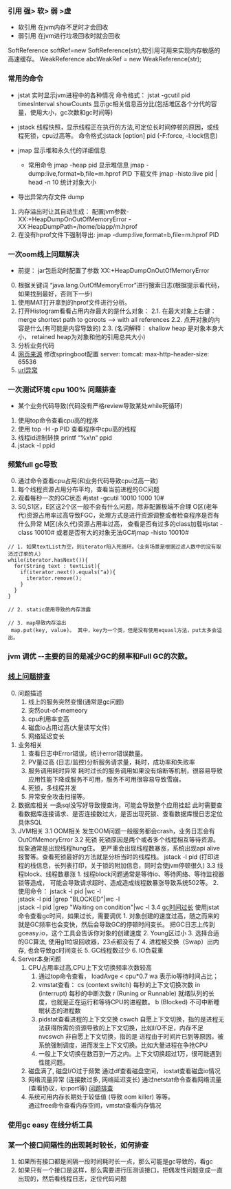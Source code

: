 ### 引用  强> 软> 弱  >虚
- 软引用
   在jvm内存不足时才会回收
- 弱引用
   在jvm进行垃圾回收时就会回收
   
SoftReference<String> softRef=new SoftReference<String>(str);软引用可用来实现内存敏感的高速缓存。 
WeakReference<String> abcWeakRef = new WeakReference<String>(str);

### 常用的命令
- jstat 实时显示jvm进程中的各种情况
     命令格式：
        jstat -gcutil pid timesInterval showCounts 
        显示gc相关信息百分比(包括堆区各个分代的容量，使用大小，gc次数和gc时间等)
        
- jstack 线程快照，显示线程正在执行的方法,可定位长时间停顿的原因，或线程死锁，cpu过高等。
     命令格式:jstack [option] pid (-F:force, -l:lock信息)
     
- jmap 显示堆和永久代的详细信息
     - 常用命令
       jmap -heap pid  显示堆信息
       jmap -dump:live,format=b,file=m.hprof PID    下载文件
       jmap -histo:live pid | head -n 10 统计对象大小
       
- 导出异常内存文件 dump
1. 内存溢出时让其自动生成： 配置jvm参数-XX:+HeapDumpOnOutOfMemoryError -XX:HeapDumpPath=/home/biapp/m.hprof
2. 在没有hprof文件下强制导出: jmap -dump:live,format=b,file=m.hprof PID

### 一次oom线上问题解决
- 前提： jar包启动时配置了参数 XX:+HeapDumpOnOutOfMemoryError
0. 根据关键词 “java.lang.OutOfMemoryError”进行搜索日志(根据提示看代码，如果找到最好，否则下一步)
1. 使用MAT打开拿到的hprof文件进行分析。
2. 打开Histogram看看占用内存最大的是什么对象：
    2.1. 在最大对象上右键：merge shortest path to gcroots --> with all references
    2.2. 点开对象的内容是什么(有可能是内容导致的)
    2.3. (名词解释： shallow heap 是对象本身大小， retained heap为对象和他的引用总共大小)
5. 分析业务代码
6. [网页来源](https://www.cnblogs.com/lovecindywang/p/10800593.html)
修改springboot配置
  server:
   tomcat:
    max-http-header-size: 65536
7. [url异常](https://blog.csdn.net/gallenzhang/article/details/98520496)

### 一次测试环境 cpu 100% 问题排查 
- 某个业务代码导致(代码没有严格review导致某处while死循环)
1. 使用top命令查看cpu高的程序  
2. 使用 top -H -p PID 查看程序中cpu高的线程
3. 线程id进制转换 printf “%x\n“ ppid
4. jstack -l ppid

### 频繁full gc导致
0. 通过命令查看cpu占用(和业务代码导致cpu过高一致)
1. 每个线程资源占用分布平均，查看当前进程的GC问题
2. 观看每秒一次的GC状态 #jstat -gcutil 10010 1000 10#
3. S0,S1区，E区这2个区一般不会有什么问题，除非配置极端不合理
   O区(老年代)资源占用率过高导致FGC，处理方式是进行资源调整或者检查程序是否有什么异常
   M区(永久代)资源占用率过高，
    查看是否有过多的class加载#jstat -class 10010# 或者是否有大的对象无法GC#jmap -histo 10010#
    
``````
// 1. 如果textList为空，则iterator陷入死循环。（业务场景是根据过滤人数中的没有取消过订单的人）
while(iterator.hasNext()){
  for(String text : textList){  
    if(iterator.next().equals("a)){
      iterator.remove();
    }
  }
}

// 2. static使用导致的内存泄露

// 3. map导致内存溢出
 map.put(key, value)。 其中，key为一个类，但是没有使用equasl方法，put太多会溢出。

``````

### jvm 调优 --主要的目的是减少GC的频率和Full GC的次数。




### [线上问题排查](https://blog.csdn.net/weixin_34162228/article/details/93019589)
0. 问题描述
    1. 线上的服务突然变慢(通常是gc问题)
    2. 突然out-of-memeory
    3. cpu利用率变高
    4. 磁盘io占用过高(大量读写文件)
    5. 网络延迟变长
1. 业务相关
    1. 查看日志中Error错误，统计error错误数量。
    2. PV量过高
         (日志/监控)分析服务请求量，耗时，成功率和失败率
    3. 服务调用耗时异常
         耗时过长的服务调用如果没有熔断等机制，很容易导致应用性能下降或服务不可用，服务不可用很容易导致雪崩。
    4. 死锁，多线程并发
    5. 异常安全攻击扫描等。
2. 数据库相关
    一条sql没写好导致慢查询，可能会导致整个应用挂起
    此时需要查看数据库连接请求、是否连接数过大，是否出现死锁、查看数据库慢日志定位具体SQL
3. JVM相关
      3.1 OOM相关
           发生OOM问题一般服务都会crash，业务日志会有OutOfMemoryError
      3.2 死锁
           死锁原因是两个或者多个线程相互等待资源。现象通常是出现线程hung住。
           更严重会出现线程数暴涨，系统出现api alive报警等。查看死锁最好的方法就是分析当时的线程栈。
            jstack -l pid (打印进程的栈信息，长列表打印，关于锁的附加信息，同时会使jvm停顿很久)
      3.3 线程block、线程数暴涨
           1. 线程block问题通常是等待io、等待网络、等待监视器锁等造成，
               可能会导致请求超时、造成造成线程数暴涨导致系统502等。
           2. 使用命令：
               jstack -l pid |wc -l          
               jstack -l pid |grep "BLOCKED"|wc -l           
               jstack -l pid |grep "Waiting on condition"|wc -l
      3.4 [gc时间过长](https://blog.csdn.net/goldenfish1919/article/details/97155089)
             使用jstat命令查看gc时间，如果过长，需要调优
             1. 对象创建的速度过高，随之而来的就是GC频率也会变快，然后会导致GC的停顿时间变长。
                 把GC日志上传到gceasy.io，这个工具会告诉你对象的创建速度
             2. Young区过小
             3. 选择合适的GC算法, 使用g1垃圾回收器，23点都没有了
             4. 进程被交换（Swap）出内存, 也会导致gc时间变长
             5. GC线程数过少
             6. IO负载重
4. Server本身问题
     1. CPU占用率过高,CPU上下文切换频率次数较高
          1. 通过top命令查看，
               loadAvge < cpu*0.7
               wa 表示io等待时间占比； 
          2. vmstat查看：
               cs (context switch) 每秒的上下文切换次数
               in (interrupt) 每秒的中断次数
               r (Runing or Runnable) 就绪队列的长度，也就是正在运行和等待CPU的进程数。
               b (Blocked) 不可中断睡眠状态的进程数
          3. pidstat查看进程的上下文交换
                cswch 自愿上下文切换，指的是进程无法获得所需的资源导致的上下文切换，比如I/O不足，内存不足
                nvcswch 非自愿上下文切换，指的是 进程由于时间片已到等原因，被系统强制调度，进而发生上下文切换。比如大量进程在争抢CPU
          4. 一般上下文切换在数百到一万之内。上下文切换超过1万，很可能遇到性能问题。
     2. 磁盘满了, 磁盘I/O过于频繁
          通过df查看磁盘空间， iostat查看磁盘io情况
     3. 网络流量异常 (连接数过多, 网络延迟变长)
          通过netstat命令查看网络流量 (查看协议，ip:port等)
          [问题排查](../网络/http-socket/tcp问题记录.md)
     4. 系统可用内存长期处于较低值 (导致 oom killer) 等等。   
          通过free命令查看内存空间，vmstat查看内存情况
     
 [](https://blog.csdn.net/GitChat/article/details/79019454)
 
 ### 使用gc easy 在线分析工具
 
### 某一个接口间隔性的出现耗时较长，如何排查
1. 如果所有接口都是间隔一段时间耗时长一点，那么可能是gc导致的，看gc
2. 如果只有一个接口是这样，那么需要进行压测该接口，把偶发性问题变成一直出现的，然后看线程日志，定位代码问题